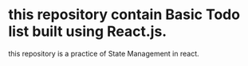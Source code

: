  # this repository contain Basic Todo list built using React.js.
 this repository is a practice of State Management in react.
